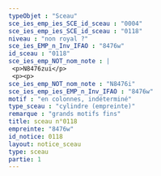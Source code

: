 ```yaml
---
typeObjet : "Sceau"
sce_ies_emp_ies_SCE_id_sceau : "0004"
sce_ies_emp_ies_SCE_id_sceau : "0118"
niveau : "non royal ?"
sce_ies_EMP_n_Inv_IFAO : "8476w"
id_sceau : "0118"
sce_ies_emp_NOT_nom_note : |
 <p>N8476zui</p>
 <p><p>
sce_ies_emp_NOT_nom_note : "N8476i"
sce_ies_emp_ies_EMP_n_Inv_IFAO : "8476w"
motif : "en colonnes, indéterminé"
type_sceau : "cylindre (empreinte)"
remarque : "grands motifs fins"
title: sceau n°0118
empreinte: "8476w"
id_notice: 0118
layout: notice_sceau
type: sceau
partie: 1
---
```

